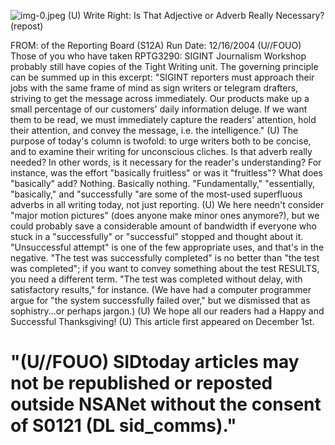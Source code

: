 ![img-0.jpeg](img-0.jpeg)
(U) Write Right: Is That Adjective or Adverb Really Necessary? (repost)

FROM:
of the Reporting Board (S12A)
Run Date: 12/16/2004
(U//FOUO) Those of you who have taken RPTG3290: SIGINT Journalism Workshop probably still have copies of the Tight Writing unit. The governing principle can be summed up in this excerpt: "SIGINT reporters must approach their jobs with the same frame of mind as sign writers or telegram drafters, striving to get the message across immediately. Our products make up a small percentage of our customers' daily information deluge. If we want them to be read, we must immediately capture the readers' attention, hold their attention, and convey the message, i.e. the intelligence."
(U) The purpose of today's column is twofold: to urge writers both to be concise, and to examine their writing for unconscious cliches. Is that adverb really needed? In other words, is it necessary for the reader's understanding? For instance, was the effort "basically fruitless" or was it "fruitless"? What does "basically" add? Nothing. Basically nothing. "Fundamentally," "essentially, "basically," and "successfully "are some of the most-used superfluous adverbs in all writing today, not just reporting.
(U) We here needn't consider "major motion pictures" (does anyone make minor ones anymore?), but we could probably save a considerable amount of bandwidth if everyone who stuck in a "successfully" or "successful" stopped and thought about it. "Unsuccessful attempt" is one of the few appropriate uses, and that's in the negative. "The test was successfully completed" is no better than "the test was completed"; if you want to convey something about the test RESULTS, you need a different term. "The test was completed without delay, with satisfactory results," for instance. (We have had a computer programmer argue for "the system successfully failed over," but we dismissed that as sophistry...or perhaps jargon.)
(U) We hope all our readers had a Happy and Successful Thanksgiving!
(U) This article first appeared on December 1st.

# "(U//FOUO) SIDtoday articles may not be republished or reposted outside NSANet without the consent of S0121 (DL sid_comms)."
